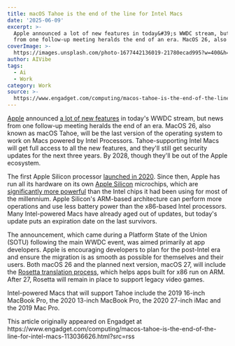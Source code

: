 ```yaml
---
title: macOS Tahoe is the end of the line for Intel Macs
date: '2025-06-09'
excerpt: >-
  Apple announced a lot of new features in today&#39;s WWDC stream, but news
  from one follow-up meeting heralds the end of an era. MacOS 26, also known...
coverImage: >-
  https://images.unsplash.com/photo-1677442136019-21780ecad995?w=400&h=200&fit=crop&auto=format
author: AIVibe
tags:
  - Ai
  - Work
category: Work
source: >-
  https://www.engadget.com/computing/macos-tahoe-is-the-end-of-the-line-for-intel-macs-113036626.html?src=rss
---
```

<p><a href="https://www.yahoo.com/organizations/apple/" data-autolinker-wiki-id="Apple_Inc." data-original-link="">Apple</a> announced <a data-i13n="cpos:1;pos:1" href="https://www.engadget.com/big-tech/wwdc-2025-everything-apple-announced-including-ios-26-liquid-glass-design-and-more-171718030.html">a lot of new features</a> in today&#39;s WWDC stream, but news from one follow-up meeting heralds the end of an era. MacOS 26, also known as macOS Tahoe, will be the last version of the operating system to work on Macs powered by Intel Processors. Tahoe-supporting Intel Macs will get full access to all the new features, and they&#39;ll still get security updates for the next three years. By 2028, though they&#39;ll be out of the Apple ecosystem.</p>
<p>The first Apple Silicon processor <a data-i13n="cpos:2;pos:1" href="https://www.engadget.com/apple-silicon-m1-mac-181040846.html">launched in 2020</a>. Since then, Apple has run all its hardware on its own <a data-i13n="cpos:3;pos:1" href="https://www.engadget.com/apple-silicon-arm-mac-processor-intel-182826202.html">Apple Silicon</a> microchips, which are <a data-i13n="cpos:4;pos:1" href="https://www.engadget.com/the-mac-turns-40-how-apple-silicon-cured-its-midlife-crisis-161520642.html">significantly more powerful</a> than the Intel chips it had been using for most of the millennium. Apple Silicon&#39;s ARM-based architecture can perform more operations and use less battery power than the x86-based Intel processors. Many Intel-powered Macs have already aged out of updates, but today&#39;s update puts an expiration date on the last survivors.</p>
<span id="end-legacy-contents"></span><p>The announcement, which came during a Platform State of the Union (SOTU) following the main WWDC event, was aimed primarily at app developers. Apple is encouraging developers to plan for the post-Intel era and ensure the migration is as smooth as possible for themselves and their users. Both macOS 26 and the planned next version, macOS 27, will include the <a data-i13n="cpos:5;pos:1" href="https://www.engadget.com/rosetta-2-will-keep-old-intel-apps-running-on-apples-new-silicon-182442712.html">Rosetta translation process</a>, which helps apps built for x86 run on ARM. After 27, Rosetta  will remain in place to support legacy video games.</p>
<p>Intel-powered Macs that will support Tahoe include the 2019 16-inch MacBook Pro, the 2020 13-inch MacBook Pro, the 2020 27-inch iMac and the 2019 Mac Pro.</p>This article originally appeared on Engadget at https://www.engadget.com/computing/macos-tahoe-is-the-end-of-the-line-for-intel-macs-113036626.html?src=rss
